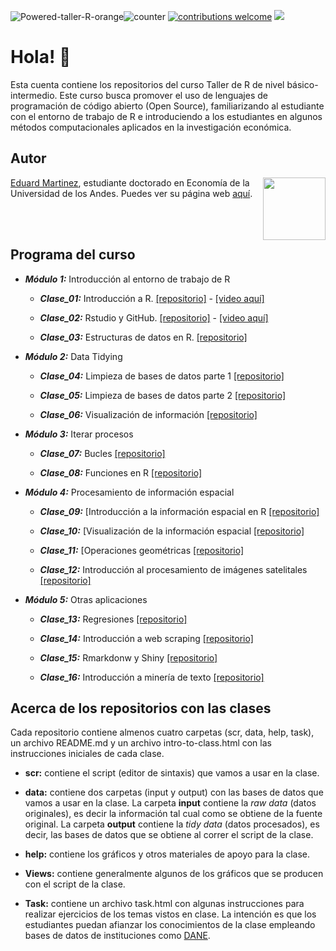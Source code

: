 ![Powered-taller-R-orange](https://img.shields.io/badge/Powered_by-Taller_R-blue?logo=R)![counter](https://enoj5nxaomlx2al.m.pipedream.net) [![contributions welcome](https://img.shields.io/badge/contributions-welcome-brightgreen.svg?style=flat)](https://github.com/taller-R/readme/issues) ![](https://img.shields.io/github/followers/taller-R?style=social)

<!-- https://www.geeksforgeeks.org/how-to-add-a-readme-to-your-github-profile/ -->

# Hola! :wave:

Esta cuenta contiene los repositorios del curso Taller de R de nivel básico-intermedio. Este curso busca promover el uso de lenguajes de programación de código abierto (Open Source), familiarizando al estudiante con el entorno de trabajo de R e introduciendo a los estudiantes en algunos métodos computacionales aplicados en la investigación económica. 

## Autor

<img src="https://avatars2.githubusercontent.com/u/24576122?s=400&u=8092eac7857baab63d2e0c7243e473463b082b1a&v=4" align="right" width=100 height=100 alt="" />

[Eduard Martinez](https://github.com/eduard-martinez), estudiante doctorado en Economía de la Universidad de los Andes. Puedes ver su página web [aquí](https://eduard-martinez.github.io).

<br> </br> 

## Programa del curso

* ***Módulo 1:*** Introducción al entorno de trabajo de R

  + ***Clase_01:*** Introducción a R. [[repositorio]](https://github.com/taller-R/clase_1) - [[video aquí]](https://www.dropbox.com/sh/yqp48il9q45dnud/AAAJQGlkVZLFxUT9wAd8H445a?dl=0)
  + ***Clase_02:*** Rstudio y GitHub. [[repositorio]](https://github.com/taller-R/clase_2) - [[video aquí]](https://www.dropbox.com/sh/0e35acbnypadjpr/AAA6P1oKRrSVkL8N5sFgx9l0a?dl=0)
  
  + ***Clase_03:*** Estructuras de datos en R. [[repositorio]](https://github.com/taller-R/clase_3)
    
* ***Módulo 2:*** Data Tidying 

  + ***Clase_04:*** Limpieza de bases de datos parte 1 [[repositorio]](https://github.com/taller-R/clase_4)
  
  + ***Clase_05:*** Limpieza de bases de datos parte 2 [[repositorio]](https://github.com/taller-R/clase_5)
  
  + ***Clase_06:*** Visualización de información [[repositorio]](https://github.com/taller-R/Clase_6)
   
* ***Módulo 3:*** Iterar procesos

  + ***Clase_07:*** Bucles [[repositorio]](https://github.com/taller-R/clase_7)
  
  + ***Clase_08:*** Funciones en R [[repositorio]](https://github.com/taller-R/clase_8)
     
* ***Módulo 4:*** Procesamiento de información espacial
    
  + ***Clase_09:*** [Introducción a la información espacial en R [[repositorio]](https://github.com/taller-R/clase_9)
  
  + ***Clase_10:*** [Visualización de la información espacial [[repositorio]](https://github.com/taller-R/clase_10)
  
  + ***Clase_11:*** [Operaciones geométricas [[repositorio]](https://github.com/taller-R/clase_11)
  
  + ***Clase_12:*** Introducción al procesamiento de imágenes satelitales [[repositorio]](https://github.com/taller-R/clase_12)
   
* ***Módulo 5:***  Otras aplicaciones
     
  + ***Clase_13:*** Regresiones [[repositorio]](https://github.com/taller-R/clase_13)
  + ***Clase_14:*** Introducción a web scraping [[repositorio]](https://github.com/taller-R/clase_14)
  
  + ***Clase_15:*** Rmarkdonw y Shiny [[repositorio]](https://github.com/taller-R/clase_15)
  
  + ***Clase_16:*** Introducción a minería de texto [[repositorio]](https://github.com/taller-R/clase_16)

## Acerca de los repositorios con las clases

Cada repositorio contiene almenos cuatro carpetas (scr, data, help, task), un archivo README.md y un archivo intro-to-class.html con las instrucciones iniciales de cada clase.

* **scr:** contiene el script (editor de sintaxis) que vamos a usar en la clase.

* **data:** contiene dos carpetas (input y output) con las bases de datos que vamos a usar en la clase. La carpeta **input** contiene la *raw data* (datos originales), es decir la información tal cual como se obtiene de la fuente original. La carpeta **output** contiene la *tidy data* (datos procesados), es decir, las bases de datos que se obtiene al correr el script de la clase.

* **help:** contiene los gráficos y otros materiales de apoyo para la clase.

* **Views:** contiene generalmente algunos de los gráficos que se producen con el script de la clase.

* **Task:**  contiene un archivo task.html con algunas instrucciones para realizar ejercicios de los temas vistos en clase. La intención es que los estudiantes puedan afianzar los conocimientos de la clase empleando bases de datos de instituciones como [DANE](https://www.dane.gov.co). 




